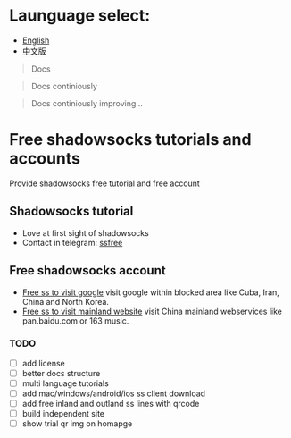 # Launguage select: 
- [English](https://github.com/itrump/ssfree "English version")
- [中文版](./cn/README.md "中文版")

> Docs 

> Docs continiously 

> Docs continiously improving...

# Free shadowsocks tutorials and accounts
Provide shadowsocks free tutorial and free account

## Shadowsocks tutorial
- Love at first sight of shadowsocks
- Contact in telegram: [ssfree](https://t.me/joinchat/Git7-Q7OsELmCVq7u2qnNw)

## Free shadowsocks account
- [Free ss to visit google](./en/free_ss_site.md "free ss server account to visit google") visit google within blocked area like Cuba, Iran, China and North Korea.
- [Free ss to visit mainland website](./en/ss_to_visit_mainland_website.md "free ss server account to visit 163 music") visit China mainland webservices like pan.baidu.com or 163 music.

### TODO
- [ ] add license
- [ ] better docs structure
- [ ] multi language tutorials
- [ ] add mac/windows/android/ios ss client download
- [ ] add free inland and outland ss lines with qrcode
- [ ] build independent site
- [ ] show trial qr img on homapge

